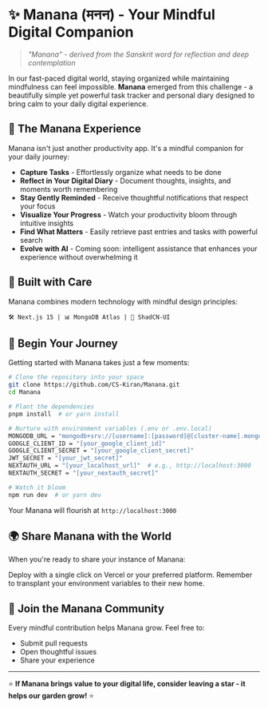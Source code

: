 # ✨ Manana (मनन) - Your Mindful Digital Companion

> *"Manana" - derived from the Sanskrit word for reflection and deep contemplation*

In our fast-paced digital world, staying organized while maintaining mindfulness can feel impossible. **Manana** emerged from this challenge - a beautifully simple yet powerful task tracker and personal diary designed to bring calm to your daily digital experience.

## 🌱 The Manana Experience

Manana isn't just another productivity app. It's a mindful companion for your daily journey:

- **Capture Tasks** - Effortlessly organize what needs to be done
- **Reflect in Your Digital Diary** - Document thoughts, insights, and moments worth remembering
- **Stay Gently Reminded** - Receive thoughtful notifications that respect your focus
- **Visualize Your Progress** - Watch your productivity bloom through intuitive insights
- **Find What Matters** - Easily retrieve past entries and tasks with powerful search
- **Evolve with AI** - Coming soon: intelligent assistance that enhances your experience without overwhelming it

## 🔧 Built with Care

Manana combines modern technology with mindful design principles:

```
🛠️ Next.js 15 | 📊 MongoDB Atlas | 🎨 ShadCN-UI
```

## 🚀 Begin Your Journey

Getting started with Manana takes just a few moments:

```bash
# Clone the repository into your space
git clone https://github.com/CS-Kiran/Manana.git
cd Manana

# Plant the dependencies
pnpm install  # or yarn install

# Nurture with environment variables (.env or .env.local)
MONGODB_URL = "mongodb+srv://[username]:[password]@[cluster-name].mongodb.net/[database-name]?retryWrites=true&w=majority"
GOOGLE_CLIENT_ID = "[your_google_client_id]"
GOOGLE_CLIENT_SECRET = "[your_google_client_secret]"
JWT_SECRET = "[your_jwt_secret]"
NEXTAUTH_URL = "[your_localhost_url]"  # e.g., http://localhost:3000
NEXTAUTH_SECRET = "[your_nextauth_secret]"

# Watch it bloom
npm run dev  # or yarn dev
```

Your Manana will flourish at `http://localhost:3000`

## 🌍 Share Manana with the World

When you're ready to share your instance of Manana:

Deploy with a single click on Vercel or your preferred platform. Remember to transplant your environment variables to their new home.

## 🤲 Join the Manana Community

Every mindful contribution helps Manana grow. Feel free to:
- Submit pull requests
- Open thoughtful issues
- Share your experience

---

⭐ **If Manana brings value to your digital life, consider leaving a star - it helps our garden grow!** ⭐
